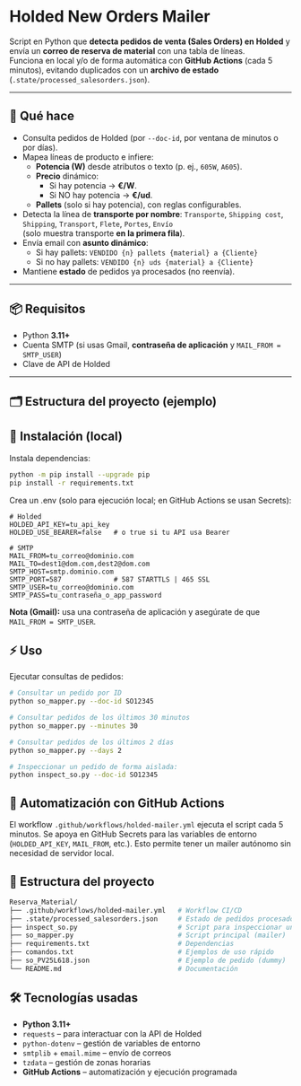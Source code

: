 # Holded New Orders Mailer

Script en Python que **detecta pedidos de venta (Sales Orders) en Holded** y envía un **correo de reserva de material** con una tabla de líneas.  
Funciona en local y/o de forma automática con **GitHub Actions** (cada 5 minutos), evitando duplicados con un **archivo de estado** (`.state/processed_salesorders.json`).

---

## 🚀 Qué hace

- Consulta pedidos de Holded (por `--doc-id`, por ventana de minutos o por días).
- Mapea líneas de producto e infiere:
  - **Potencia (W)** desde atributos o texto (p. ej., `605W`, `A605`).
  - **Precio** dinámico:
    - Si hay potencia → **€/W**.
    - Si NO hay potencia → **€/ud**.
  - **Pallets** (solo si hay potencia), con reglas configurables.
- Detecta la línea de **transporte por nombre**: `Transporte`, `Shipping cost`, `Shipping`, `Transport`, `Flete`, `Portes`, `Envío`  
  (solo muestra transporte **en la primera fila**).
- Envía email con **asunto dinámico**:
  - Si hay pallets: `VENDIDO {n} pallets {material} a {Cliente}`
  - Si no hay pallets: `VENDIDO {n} uds {material} a {Cliente}`
- Mantiene **estado** de pedidos ya procesados (no reenvía).

---

## 📦 Requisitos

- Python **3.11+**
- Cuenta SMTP (si usas Gmail, **contraseña de aplicación** y `MAIL_FROM = SMTP_USER`)
- Clave de API de Holded

---

## 🗂️ Estructura del proyecto (ejemplo)


## 🧩 Instalación (local)

Instala dependencias:
```bash
python -m pip install --upgrade pip
pip install -r requirements.txt
```
Crea un .env (solo para ejecución local; en GitHub Actions se usan Secrets):

```dotenv
# Holded
HOLDED_API_KEY=tu_api_key
HOLDED_USE_BEARER=false   # o true si tu API usa Bearer

# SMTP
MAIL_FROM=tu_correo@dominio.com
MAIL_TO=dest1@dom.com,dest2@dom.com
SMTP_HOST=smtp.dominio.com
SMTP_PORT=587             # 587 STARTTLS | 465 SSL
SMTP_USER=tu_correo@dominio.com
SMTP_PASS=tu_contraseña_o_app_password
```
**Nota (Gmail):** usa una contraseña de aplicación y asegúrate de que `MAIL_FROM = SMTP_USER`.


## ⚡ Uso
Ejecutar consultas de pedidos:

```bash
# Consultar un pedido por ID
python so_mapper.py --doc-id SO12345

# Consultar pedidos de los últimos 30 minutos
python so_mapper.py --minutes 30

# Consultar pedidos de los últimos 2 días
python so_mapper.py --days 2

# Inspeccionar un pedido de forma aislada:
python inspect_so.py --doc-id SO12345
```

## 🤖 Automatización con GitHub Actions

El workflow ```.github/workflows/holded-mailer.yml``` ejecuta el script cada 5 minutos.
Se apoya en GitHub Secrets para las variables de entorno (`HOLDED_API_KEY`, `MAIL_FROM`, etc.).
Esto permite tener un mailer autónomo sin necesidad de servidor local.


## 📂 Estructura del proyecto

```bash
Reserva_Material/
├── .github/workflows/holded-mailer.yml   # Workflow CI/CD
├── .state/processed_salesorders.json     # Estado de pedidos procesados
├── inspect_so.py                         # Script para inspeccionar un pedido
├── so_mapper.py                          # Script principal (mailer)
├── requirements.txt                      # Dependencias
├── comandos.txt                          # Ejemplos de uso rápido
├── so_PV25L618.json                      # Ejemplo de pedido (dummy)
└── README.md                             # Documentación
```

## 🛠️ Tecnologías usadas
- **Python 3.11+**
- `requests` – para interactuar con la API de Holded
- `python-dotenv` – gestión de variables de entorno
- `smtplib` + `email.mime` – envío de correos
- `tzdata` – gestión de zonas horarias
- **GitHub Actions** – automatización y ejecución programada
